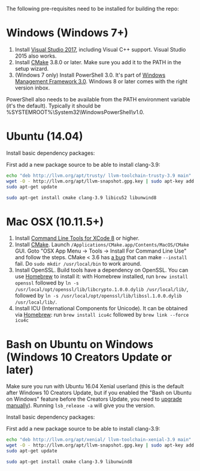 The following pre-requisites need to be installed for building the repo:

# Windows (Windows 7+)

1. Install [Visual Studio 2017](https://www.visualstudio.com/en-us/products/visual-studio-community-vs.aspx), including Visual C++ support. Visual Studio 2015 also works.
2. Install [CMake](http://www.cmake.org/download/) 3.8.0 or later. Make sure you add it to the PATH in the setup wizard.
3. (Windows 7 only) Install PowerShell 3.0. It's part of [Windows Management Framework 3.0](http://go.microsoft.com/fwlink/?LinkID=240290). Windows 8 or later comes with the right version inbox.

PowerShell also needs to be available from the PATH environment variable (it's the default). Typically it should be %SYSTEMROOT%\System32\WindowsPowerShell\v1.0\.

# Ubuntu (14.04)

Install basic dependency packages:

First add a new package source to be able to install clang-3.9:
```sh
echo "deb http://llvm.org/apt/trusty/ llvm-toolchain-trusty-3.9 main" | sudo tee /etc/apt/sources.list.d/llvm.list
wget -O - http://llvm.org/apt/llvm-snapshot.gpg.key | sudo apt-key add -
sudo apt-get update
```

```sh
sudo apt-get install cmake clang-3.9 libicu52 libunwind8
```

# Mac OSX (10.11.5+)

1. Install [Command Line Tools for XCode 8](https://developer.apple.com/xcode/download/) or higher. 
2. Install [CMake](https://cmake.org/download/). Launch `/Applications/CMake.app/Contents/MacOS/CMake` GUI. Goto "OSX App Menu -> Tools -> Install For Command Line Use" and follow the steps. CMake < 3.6 has [a bug](https://cmake.org/Bug/view.php?id=16064) that can make `--install` fail. Do `sudo mkdir /usr/local/bin` to work around.
3. Install OpenSSL. Build tools have a dependency on OpenSSL. You can use [Homebrew](http://brew.sh/) to install it: with Homebrew installed, run `brew install openssl` followed by `ln -s /usr/local/opt/openssl/lib/libcrypto.1.0.0.dylib /usr/local/lib/`, followed by `ln -s /usr/local/opt/openssl/lib/libssl.1.0.0.dylib /usr/local/lib/`.
4. Install ICU (International Components for Unicode). It can be obtained via [Homebrew](http://brew.sh/): run `brew install icu4c` followed by `brew link --force icu4c` 

# Bash on Ubuntu on Windows (Windows 10 Creators Update or later)

Make sure you run with Ubuntu 16.04 Xenial userland (this is the default after Windows 10 Creators Update, but if you enabled the "Bash on Ubuntu on Windows" feature before the Creators Update, you need to [upgrade manually](https://blogs.msdn.microsoft.com/commandline/2017/04/11/windows-10-creators-update-whats-new-in-bashwsl-windows-console/)). Running `lsb_release -a` will give you the version.

Install basic dependency packages:

First add a new package source to be able to install clang-3.9:
```sh
echo "deb http://llvm.org/apt/xenial/ llvm-toolchain-xenial-3.9 main" | sudo tee /etc/apt/sources.list.d/llvm.list
wget -O - http://llvm.org/apt/llvm-snapshot.gpg.key | sudo apt-key add -
sudo apt-get update
```

```sh
sudo apt-get install cmake clang-3.9 libunwind8
```
